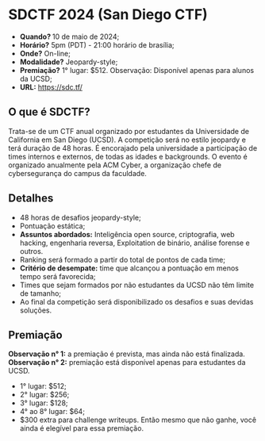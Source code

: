 # SDCTF 2024 (San Diego CTF)
* <b>Quando? </b> 10 de maio de  2024;
* <b>Horário?</b> 5pm (PDT) - 21:00 horário de brasília;
* <b>Onde?</b> On-line;
* <b>Modalidade?</b> Jeopardy-style;
* <b>Premiação?</b> 1° lugar: $512.
 Observação: Disponível apenas para alunos da UCSD;
* <b>URL:</b> https://sdc.tf/

## O que é SDCTF?
Trata-se de um CTF anual organizado por estudantes da Universidade de California em San Diego (UCSD). A competição será no estilo jeopardy e terá duração de 48 horas. É encorajado pela universidade a participação de times internos e externos, de todas as idades e backgrounds.
O evento é organizado anualmente pela ACM Cyber, a organização chefe de cybersegurança do campus da faculdade. 

## Detalhes
* 48 horas de desafios jeopardy-style;
* Pontuação estática;
* <b>Assuntos abordados:</b> Inteligência open source, criptografia, web hacking, engenharia reversa, Exploitation de binário, análise forense e outros.
* Ranking será formado a partir do total de pontos de cada time;
* <b>Critério de desempate:</b> time que alcançou a pontuação em menos tempo será favorecida;
* Times que sejam formados por não estudantes da UCSD não têm limite de tamanho;
* Ao final da competição será disponibilizado os desafios e suas devidas soluções.

## Premiação
<b>Observação n° 1:</b> a premiação é prevista, mas ainda não está finalizada. 
<b>Observação n° 2:</b> premiação está disponível apenas para estudantes da UCSD.
* 1° lugar: $512;
* 2° lugar: $256;
* 3° lugar: $128;
* 4° ao 8° lugar: $64;
* $300 extra para challenge writeups. Então mesmo que não ganhe, você ainda é elegível para essa premiação.


